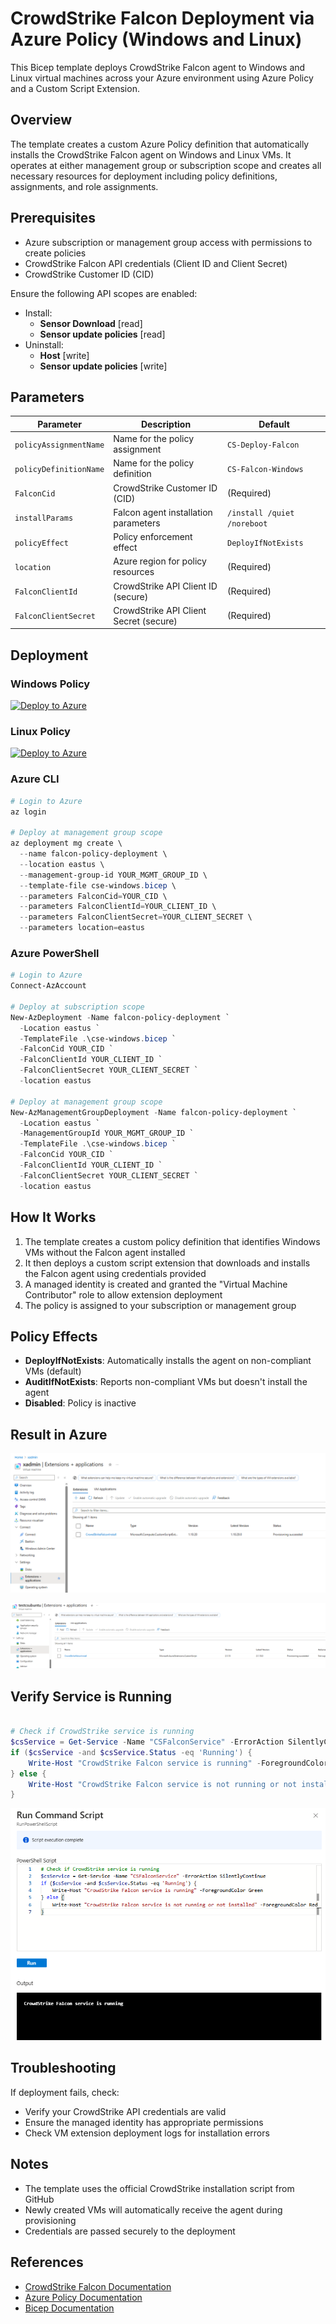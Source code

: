# CrowdStrike Falcon Deployment via Azure Policy (Windows and Linux)

This Bicep template deploys CrowdStrike Falcon agent to Windows and Linux virtual machines across your Azure environment using Azure Policy and a Custom Script Extension.

## Overview

The template creates a custom Azure Policy definition that automatically installs the CrowdStrike Falcon agent on Windows and Linux VMs. It operates at either management group or subscription scope and creates all necessary resources for deployment including policy definitions, assignments, and role assignments.

## Prerequisites

- Azure subscription or management group access with permissions to create policies
- CrowdStrike Falcon API credentials (Client ID and Client Secret)
- CrowdStrike Customer ID (CID)

Ensure the following API scopes are enabled:

- Install:
  - **Sensor Download** [read]
  - **Sensor update policies** [read]
- Uninstall:
  - **Host** [write]
  - **Sensor update policies** [write]

## Parameters

| Parameter | Description | Default |
|-----------|-------------|---------|
| `policyAssignmentName` | Name for the policy assignment | `CS-Deploy-Falcon` |
| `policyDefinitionName` | Name for the policy definition | `CS-Falcon-Windows` |
| `FalconCid` | CrowdStrike Customer ID (CID) | (Required) |
| `installParams` | Falcon agent installation parameters | `/install /quiet /noreboot` |
| `policyEffect` | Policy enforcement effect | `DeployIfNotExists` |
| `location` | Azure region for policy resources | (Required) |
| `FalconClientId` | CrowdStrike API Client ID (secure) | (Required) |
| `FalconClientSecret` | CrowdStrike API Client Secret (secure) | (Required) |

## Deployment

### Windows Policy

[![Deploy to Azure](https://aka.ms/deploytoazurebutton)](https://portal.azure.com/#create/Microsoft.Template/uri/https%3A%2F%2Fraw.githubusercontent.com%2Fmikedzikowski%2Fcs-azure-falcon-policy-cse%2Fmain%2Fcs-windows.json/https%3A%2F%2Fraw.githubusercontent.com%2Fmikedzikowski%2Fcs-azure-falcon-policy-cse%2Fmain%2Fui.json)

### Linux Policy

[![Deploy to Azure](https://aka.ms/deploytoazurebutton)](https://portal.azure.com/#create/Microsoft.Template/uri/https%3A%2F%2Fraw.githubusercontent.com%2Fmikedzikowski%2Fcs-azure-falcon-policy-cse%2Fmain%2Fcs-linux.json/https%3A%2F%2Fraw.githubusercontent.com%2Fmikedzikowski%2Fcs-azure-falcon-policy-cse%2Fmain%2Fui.json)

### Azure CLI

```powershell
# Login to Azure
az login

# Deploy at management group scope
az deployment mg create \
  --name falcon-policy-deployment \
  --location eastus \
  --management-group-id YOUR_MGMT_GROUP_ID \
  --template-file cse-windows.bicep \
  --parameters FalconCid=YOUR_CID \
  --parameters FalconClientId=YOUR_CLIENT_ID \
  --parameters FalconClientSecret=YOUR_CLIENT_SECRET \
  --parameters location=eastus
```

### Azure PowerShell

```powershell
# Login to Azure
Connect-AzAccount

# Deploy at subscription scope
New-AzDeployment -Name falcon-policy-deployment `
  -Location eastus `
  -TemplateFile .\cse-windows.bicep `
  -FalconCid YOUR_CID `
  -FalconClientId YOUR_CLIENT_ID `
  -FalconClientSecret YOUR_CLIENT_SECRET `
  -location eastus

# Deploy at management group scope
New-AzManagementGroupDeployment -Name falcon-policy-deployment `
  -Location eastus `
  -ManagementGroupId YOUR_MGMT_GROUP_ID `
  -TemplateFile .\cse-windows.bicep `
  -FalconCid YOUR_CID `
  -FalconClientId YOUR_CLIENT_ID `
  -FalconClientSecret YOUR_CLIENT_SECRET `
  -location eastus
```

## How It Works

1. The template creates a custom policy definition that identifies Windows VMs without the Falcon agent installed
2. It then deploys a custom script extension that downloads and installs the Falcon agent using credentials provided
3. A managed identity is created and granted the "Virtual Machine Contributor" role to allow extension deployment
4. The policy is assigned to your subscription or management group

## Policy Effects

- **DeployIfNotExists**: Automatically installs the agent on non-compliant VMs (default)
- **AuditIfNotExists**: Reports non-compliant VMs but doesn't install the agent
- **Disabled**: Policy is inactive

## Result in Azure

![alt text](image.png)

![alt text](image-2.png)

## Verify Service is Running

```powershell

# Check if CrowdStrike service is running
$csService = Get-Service -Name "CSFalconService" -ErrorAction SilentlyContinue
if ($csService -and $csService.Status -eq 'Running') {
    Write-Host "CrowdStrike Falcon service is running" -ForegroundColor Green
} else {
    Write-Host "CrowdStrike Falcon service is not running or not installed" -ForegroundColor Red
}
```

![alt text](image-1.png)

## Troubleshooting

If deployment fails, check:

- Verify your CrowdStrike API credentials are valid
- Ensure the managed identity has appropriate permissions
- Check VM extension deployment logs for installation errors

## Notes

- The template uses the official CrowdStrike installation script from GitHub
- Newly created VMs will automatically receive the agent during provisioning
- Credentials are passed securely to the deployment

## References

- [CrowdStrike Falcon Documentation](https://falcon.crowdstrike.com/documentation/)
- [Azure Policy Documentation](https://docs.microsoft.com/en-us/azure/governance/policy/)
- [Bicep Documentation](https://docs.microsoft.com/en-us/azure/azure-resource-manager/bicep/)
